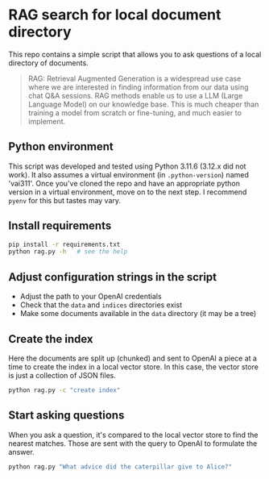 # RAG search for local document directory

This repo contains a simple script that allows you to ask questions of a local
directory of documents.

> RAG: Retrieval Augmented Generation is a widespread use case where we are
> interested in finding information from our data using chat Q&A sessions. RAG
> methods enable us to use a LLM (Large Language Model) on our knowledge base. This
> is much cheaper than training a model from scratch or fine-tuning, and much
> easier to implement.

## Python environment

This script was developed and tested using Python 3.11.6 (3.12.x did not work).
It also assumes a virtual environment (in `.python-version`) named 'vai311'.
Once you've cloned the repo and have an appropriate python version in a
virtual environment, move on to the next step. I recommend `pyenv` for this
but tastes may vary.

## Install requirements

```bash
pip install -r requirements.txt
python rag.py -h   # see the help
```

## Adjust configuration strings in the script

- Adjust the path to your OpenAI credentials
- Check that the `data` and `indices` directories exist
- Make some documents available in the `data` directory (it may be a tree)

## Create the index
Here the documents are split up (chunked) and sent to OpenAI a piece at a time
to create the index in a local vector store.  In this case, the vector store is
just a collection of JSON files.

```bash
python rag.py -c "create index"
```

## Start asking questions
When you ask a question, it's compared to the local vector store to find the nearest
matches. Those are sent with the query to OpenAI to formulate the answer.

```bash
python rag.py "What advice did the caterpillar give to Alice?"
```


